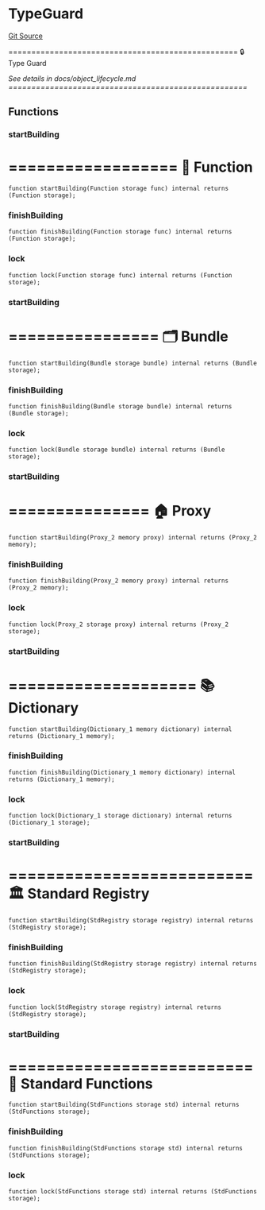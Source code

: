 # TypeGuard
[Git Source](https://github.com/metacontract/mc/blob/df7a49283d8212c99bebd64a186325e91d34c075/resources/devkit/api-reference/Flattened.sol)

==================================================
🔒 Type Guard

*See details in docs/object_lifecycle.md
====================================================*


## Functions
### startBuilding

==================
🧩 Function
====================


```solidity
function startBuilding(Function storage func) internal returns (Function storage);
```

### finishBuilding


```solidity
function finishBuilding(Function storage func) internal returns (Function storage);
```

### lock


```solidity
function lock(Function storage func) internal returns (Function storage);
```

### startBuilding

================
🗂️ Bundle
==================


```solidity
function startBuilding(Bundle storage bundle) internal returns (Bundle storage);
```

### finishBuilding


```solidity
function finishBuilding(Bundle storage bundle) internal returns (Bundle storage);
```

### lock


```solidity
function lock(Bundle storage bundle) internal returns (Bundle storage);
```

### startBuilding

===============
🏠 Proxy
=================


```solidity
function startBuilding(Proxy_2 memory proxy) internal returns (Proxy_2 memory);
```

### finishBuilding


```solidity
function finishBuilding(Proxy_2 memory proxy) internal returns (Proxy_2 memory);
```

### lock


```solidity
function lock(Proxy_2 storage proxy) internal returns (Proxy_2 storage);
```

### startBuilding

====================
📚 Dictionary
======================


```solidity
function startBuilding(Dictionary_1 memory dictionary) internal returns (Dictionary_1 memory);
```

### finishBuilding


```solidity
function finishBuilding(Dictionary_1 memory dictionary) internal returns (Dictionary_1 memory);
```

### lock


```solidity
function lock(Dictionary_1 storage dictionary) internal returns (Dictionary_1 storage);
```

### startBuilding

==========================
🏛 Standard Registry
============================


```solidity
function startBuilding(StdRegistry storage registry) internal returns (StdRegistry storage);
```

### finishBuilding


```solidity
function finishBuilding(StdRegistry storage registry) internal returns (StdRegistry storage);
```

### lock


```solidity
function lock(StdRegistry storage registry) internal returns (StdRegistry storage);
```

### startBuilding

==========================
🏰 Standard Functions
============================


```solidity
function startBuilding(StdFunctions storage std) internal returns (StdFunctions storage);
```

### finishBuilding


```solidity
function finishBuilding(StdFunctions storage std) internal returns (StdFunctions storage);
```

### lock


```solidity
function lock(StdFunctions storage std) internal returns (StdFunctions storage);
```

